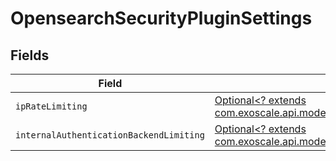 # OpensearchSecurityPluginSettings


## Fields

| Field                                                                                                                                                            | Type                                                                                                                                                             | Required                                                                                                                                                         | Description                                                                                                                                                      |
| ---------------------------------------------------------------------------------------------------------------------------------------------------------------- | ---------------------------------------------------------------------------------------------------------------------------------------------------------------- | ---------------------------------------------------------------------------------------------------------------------------------------------------------------- | ---------------------------------------------------------------------------------------------------------------------------------------------------------------- |
| `ipRateLimiting`                                                                                                                                                 | [Optional<? extends com.exoscale.api.models.components.IPAddressRateLimitingSettings>](../../models/components/IPAddressRateLimitingSettings.md)                 | :heavy_minus_sign:                                                                                                                                               | N/A                                                                                                                                                              |
| `internalAuthenticationBackendLimiting`                                                                                                                          | [Optional<? extends com.exoscale.api.models.components.InternalAuthenticationBackendLimiting>](../../models/components/InternalAuthenticationBackendLimiting.md) | :heavy_minus_sign:                                                                                                                                               | N/A                                                                                                                                                              |